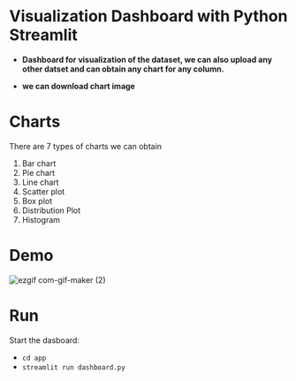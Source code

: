 # Visualization Dashboard with Python Streamlit

- **Dashboard for visualization of the dataset, we can also upload any other datset and can obtain any chart for any column.**

- **we can download chart image**

# Charts
There are 7 types of charts we can obtain
1. Bar chart
2. Pie chart
3. Line chart
4. Scatter plot
5. Box plot
6. Distribution Plot
7. Histogram


# Demo

![ezgif com-gif-maker (2)](https://user-images.githubusercontent.com/111117591/201735717-4a4c72a9-4bc9-487d-a321-6d721feb14ad.gif)


# Run
Start the dasboard:

- `cd app`
- `streamlit run dashboard.py`

